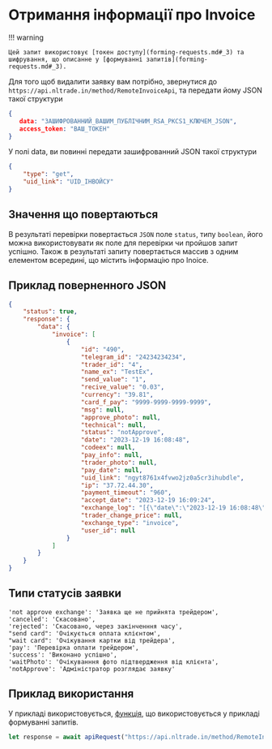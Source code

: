 # Отримання інформації про Invoice

!!! warning

    Цей запит використовує [токен доступу](forming-requests.md#_3) та шифрування, що описанне у [формуванні запитів](forming-requests.md#_3).
Для того щоб видалити заявку вам потрібно, звернутися до `https://api.nltrade.in/method/RemoteInvoiceApi`, та передати йому JSON такої структури
``` json
{
   data: "ЗАШИФРОВАННИЙ_ВАШИМ_ПУБЛІЧНИМ_RSA_PKCS1_КЛЮЧЕМ_JSON",
   access_token: "ВАШ_ТОКЕН"
}
```
У полі data, ви повинні передати зашифрованний JSON такої структури
``` json
{
    "type": "get",
    "uid_link": "UID_ІНВОЙСУ"
}
```

## Значення що повертаються
В результаті перевірки повертається `JSON` поле `status`, типу `boolean`, його можна використовувати як поле для перевірки чи пройшов запит успішно.
Також в результаті запиту повертається массив з одним елементом всередині, що містить інформацію про Inoice.

## Приклад поверненного JSON
``` json
{
    "status": true,
    "response": {
        "data": {
            "invoice": [
                {
                    "id": "490",
                    "telegram_id": "24234234234",
                    "trader_id": "4",
                    "name_ex": "TestEx",
                    "send_value": "1",
                    "recive_value": "0.03",
                    "currency": "39.81",
                    "card_f_pay": "9999-9999-9999-9999",
                    "msg": null,
                    "approve_photo": null,
                    "technical": null,
                    "status": "notApprove",
                    "date": "2023-12-19 16:08:48",
                    "codeex": null,
                    "pay_info": null,
                    "trader_photo": null,
                    "pay_date": null,
                    "uid_link": "ngyt8761x4fvwo2jz0a5cr3ihubdle",
                    "ip": "37.72.44.30",
                    "payment_timeout": "960",
                    "accept_date": "2023-12-19 16:09:24",
                    "exchange_log": "[{\"date\":\"2023-12-19 16:08:48\",\"status\":\"Инвойс создан\"}",
                    "trader_change_price": null,
                    "exchange_type": "invoice",
                    "user_id": null
                }
            ]
        }
    }
}
```

## Типи статусів заявки
    'not approve exchange': 'Заявка ще не прийнята трейдером',
    'canceled': 'Скасовано',
    'rejected': 'Скасовано, через закінченння часу',
    "send card": 'Очікується оплата клієнтом',
    "wait card": 'Очікування картки від трейдера',
    'pay': 'Перевірка оплати трейдером',
    'success': 'Виконано успішно',
    'waitPhoto': 'Очікуванння фото підтвердження від клієнта',
    'notApprove': 'Адміністратор розглядає заявку'

## Приклад використання
У прикладі використовується, [функція](forming-requests.md#_5), що використовується у прикладі формуванні запитів.
``` js
let response = await apiRequest("https://api.nltrade.in/method/RemoteInvoiceApi", {"type": "get", "uid_link": uid}, token)
```
